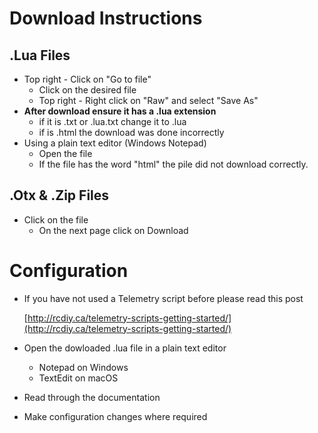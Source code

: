 # Download Instructions

## .Lua Files
* Top right - Click on "Go to file"
  * Click on the desired file
  * Top right - Right click on "Raw" and select "Save As"
* **After download ensure it has a .lua extension**
  * if it is .txt or .lua.txt change it to .lua
  * if is .html the download was done incorrectly
* Using a plain text editor (Windows Notepad)
  * Open the file
  * If the file has the word "html" the pile did not download correctly.

## .Otx & .Zip Files
* Click on the file
  * On the next page click on Download

# Configuration
* If you have not used a Telemetry script before please read this post

  [http://rcdiy.ca/telemetry-scripts-getting-started/](http://rcdiy.ca/telemetry-scripts-getting-started/)
* Open the dowloaded .lua file in a plain text editor
  * Notepad on Windows
  * TextEdit on macOS
* Read through the documentation
* Make configuration changes where required
